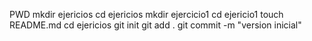 PWD
mkdir ejericios
cd ejericios
mkdir ejercicio1
cd ejericio1
touch README.md
cd ejericios
git init
git add .
git commit -m "version inicial"
